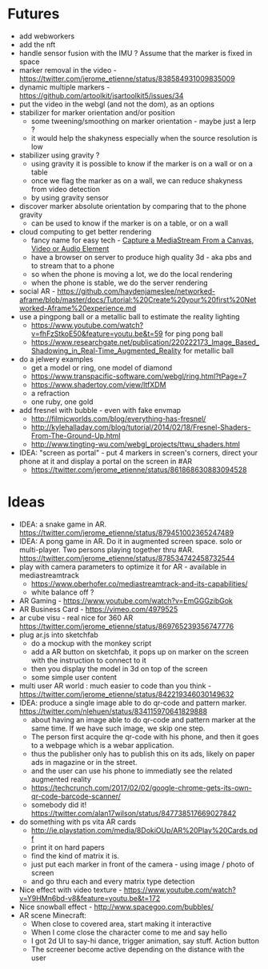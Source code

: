 # Futures
- add webworkers
- add the nft
- handle sensor fusion with the IMU ? Assume that the marker is fixed in space
- marker removal in the video - https://twitter.com/jerome_etienne/status/838584931009835009
- dynamic multiple markers - https://github.com/artoolkit/jsartoolkit5/issues/34
- put the video in the webgl (and not the dom), as an options
- stabilizer for marker orientation and/or position
  - some tweening/smoothing on marker orientation - maybe just a lerp ?
  - it would help the shakyness especially when the source resolution is low
- stabilizer using gravity ?
  - using gravity it is possible to know if the marker is on a wall or on a table
  - once we flag the marker as on a wall, we can reduce shakyness from video detection
  - by using gravity sensor
- discover marker absolute orientation by comparing that to the phone gravity
  - can be used to know if the marker is on a table, or on a wall
- cloud computing to get better rendering
  - fancy name for easy tech -
  [Capture a MediaStream From a Canvas, Video or Audio Element](https://developers.google.com/web/updates/2016/10/capture-stream)
  - have a browser on server to produce high quality 3d - aka pbs and to stream that to a phone
  - so when the phone is moving a lot, we do the local rendering
  - when the phone is stable, we do the server rendering
- social AR - https://github.com/haydenjameslee/networked-aframe/blob/master/docs/Tutorial:%20Create%20your%20first%20Networked-Aframe%20experience.md
- use a pingpong ball or a metallic ball to estimate the reality lighting
  - https://www.youtube.com/watch?v=fhFzStkoE50&feature=youtu.be&t=59 for ping pong ball
  - https://www.researchgate.net/publication/220222173_Image_Based_Shadowing_in_Real-Time_Augmented_Reality for metallic ball  
- do a jelwery examples
  - get a model or ring, one model of diamond
  - https://www.transpacific-software.com/webgl/ring.html?tPage=7
  - https://www.shadertoy.com/view/ltfXDM
  - a refraction
  - one ruby, one gold
- add fresnel with bubble - even with fake envmap
  - http://filmicworlds.com/blog/everything-has-fresnel/
  - http://kylehalladay.com/blog/tutorial/2014/02/18/Fresnel-Shaders-From-The-Ground-Up.html
  - http://www.tingting-wu.com/webgl_projects/ttwu_shaders.html
- IDEA: "screen as portal" - put 4 markers in screen's corners, direct your phone at it and display a portal on the screen in #AR
  - https://twitter.com/jerome_etienne/status/861868630883094528

# Ideas
- IDEA: a snake game in AR. https://twitter.com/jerome_etienne/status/879451002365247489
- IDEA: A pong game in AR. Do it in augmented screen space. solo or multi-player. Two persons playing together thru #AR. https://twitter.com/jerome_etienne/status/878534742458732544
- play with camera parameters to optimize it for AR - available in mediastreamtrack
  - https://www.oberhofer.co/mediastreamtrack-and-its-capabilities/
  - white balance off ?
- AR Gaming - https://www.youtube.com/watch?v=EmGGGzibGok
- AR Business Card - https://vimeo.com/4979525
- ar cube visu - real nice for 360 AR https://twitter.com/jerome_etienne/status/869765239356747776
- plug ar.js into sketchfab 
  - do a mockup with the monkey script
  - add a AR button on sketchfab, it pops up on marker on the screen with the instruction to connect to it
  - then you display the model in 3d on top of the screen
  - some simple user content
- multi user AR world : much easier to code than you think - https://twitter.com/jerome_etienne/status/842219346030149632
- IDEA: produce a single image able to do qr-code and pattern marker. https://twitter.com/nlehuen/status/834115970641829888
  - about having an image able to do qr-code and pattern marker at the same time. If we have such image, we skip one step.
  - The person first acquire the qr-code with his phone, and then it goes to a webpage which is a webar application.
  - thus the publisher only has to publish this on its ads, likely on paper ads in magazine or in the street.
  - and the user can use his phone to immediatly see the related augmented reality
  - https://techcrunch.com/2017/02/02/google-chrome-gets-its-own-qr-code-barcode-scanner/
  - somebody did it! https://twitter.com/alan17wilson/status/847738517669027842
- do something with ps vita AR cards
  - http://ie.playstation.com/media/8DokiOUp/AR%20Play%20Cards.pdf
  - print it on hard papers
  - find the kind of matrix it is.
  - just put each marker in front of the camera - using image / photo of screen
  - and go thru each and every matrix type detection
- Nice effect with video texture - https://www.youtube.com/watch?v=Y9HMn6bd-v8&feature=youtu.be&t=172
- Nice snowball effect - http://www.spacegoo.com/bubbles/
- AR scene Minecraft: 
  - When close to covered area, start making it interactive
  - When I come close the character come to me and say hello
  - I got 2d UI to say-hi dance, trigger animation, say stuff. Action button
  - The screener become active depending on the distance with the user

